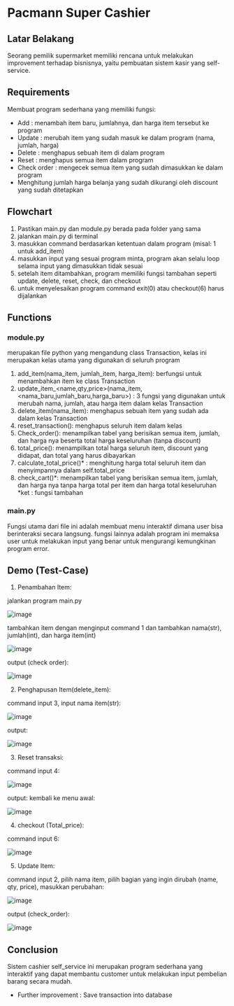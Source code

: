 # Pacmann Super Cashier
## Latar Belakang
Seorang pemilik supermarket memiliki rencana untuk melakukan improvement terhadap bisnisnya, yaitu pembuatan sistem kasir yang self-service.

## Requirements
Membuat program sederhana yang memiliki fungsi:
- Add : menambah item baru, jumlahnya, dan harga item tersebut ke program
- Update : merubah item yang sudah masuk ke dalam program (nama, jumlah, harga)
- Delete : menghapus sebuah item di dalam program
- Reset : menghapus semua item dalam program
- Check order : mengecek semua item yang sudah dimasukkan ke dalam program
- Menghitung jumlah harga belanja yang sudah dikurangi oleh discount yang sudah ditetapkan

## Flowchart
1. Pastikan main.py dan module.py berada pada folder yang sama
2. jalankan main.py di terminal
3. masukkan command berdasarkan ketentuan dalam program (misal: 1 untuk add_item)
4. masukkan input yang sesuai program minta, program akan selalu loop selama input yang dimasukkan tidak sesuai
5. setelah item ditambahkan, program memiliki fungsi tambahan seperti update, delete, reset, check, dan checkout
6. untuk menyelesaikan program command exit(0) atau checkout(6) harus dijalankan

## Functions
### module.py
merupakan file python yang mengandung class Transaction, kelas ini merupakan kelas utama yang digunakan di seluruh program
1. add_item(nama_item, jumlah_item, harga_item): berfungsi untuk menambahkan item ke class Transaction
2. update_item_<name,qty,price>(nama_item, <nama_baru,jumlah_baru,harga_baru>) : 3 fungsi yang digunakan untuk merubah nama, jumlah, atau harga item dalam kelas Transaction
3. delete_item(nama_item): menghapus sebuah item yang sudah ada dalam kelas Transaction
4. reset_transaction(): menghapus seluruh item dalam kelas
5. Check_order(): menampilkan tabel yang berisikan semua item, jumlah, dan harga nya beserta total harga keseluruhan (tanpa discount)
6. total_price(): menampilkan total harga seluruh item, discount yang didapat, dan total yang harus dibayarkan
7. calculate_total_price()* : menghitung harga total seluruh item dan menyimpannya dalam self.total_price
8. check_cart()*: menampilkan tabel yang berisikan semua item, jumlah, dan harga nya tanpa harga total per item dan harga total keseluruhan
*ket : fungsi tambahan

### main.py
Fungsi utama dari file ini adalah membuat menu interaktif dimana user bisa berinteraksi secara langsung. fungsi lainnya adalah program ini memaksa user untuk melakukan input yang benar untuk mengurangi kemungkinan program error.

## Demo (Test-Case)
1. Penambahan Item:

jalankan program main.py

![image](https://github.com/user-attachments/assets/f66f5979-49dd-4e3b-8456-397db9c473d3)

tambahkan item dengan menginput command 1 dan tambahkan nama(str), jumlah(int), dan harga item(int)

![image](https://github.com/user-attachments/assets/2cf20f9b-59fd-455e-82e8-97a72c3af95b)

output (check order):

![image](https://github.com/user-attachments/assets/749ce9df-0fe2-4cea-9810-92b8c7ba0fc9)

2. Penghapusan Item(delete_item):

command input 3, input nama item(str):

![image](https://github.com/user-attachments/assets/679a8e0f-fc62-42ac-b78a-2db7eac64c36)

output:

![image](https://github.com/user-attachments/assets/a1e10347-f75b-415f-b859-05acb89185f1)

3. Reset transaksi:

command input 4:

![image](https://github.com/user-attachments/assets/5cbfcf9d-15b9-45b2-9763-c435cdbdd914)

output:
kembali ke menu awal:

![image](https://github.com/user-attachments/assets/4613a38f-1bd5-42f2-be9c-6b720cd5d49c)

4. checkout (Total_price):

command input 6:

![image](https://github.com/user-attachments/assets/823d07a1-988a-49cc-97a8-7e04dded6a06)

5. Update Item:

command input 2, pilih nama item, pilih bagian yang ingin dirubah (name, qty, price), masukkan perubahan:

![image](https://github.com/user-attachments/assets/59558b9d-6864-48ef-8678-a85738e46200)

output (check_order):

![image](https://github.com/user-attachments/assets/8246bb68-81ac-43b7-adbf-12baa18ea6cb)


## Conclusion
Sistem cashier self_service ini merupakan program sederhana yang interaktif yang dapat membantu customer untuk melakukan input pembelian barang secara mudah.

- Further improvement : Save transaction into database
